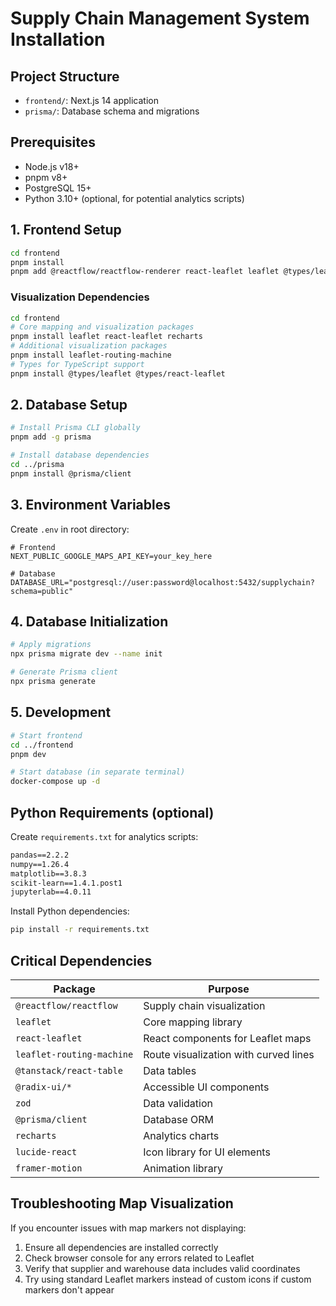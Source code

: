 # Supply Chain Management System Installation

## Project Structure

- `frontend/`: Next.js 14 application
- `prisma/`: Database schema and migrations

## Prerequisites

- Node.js v18+
- pnpm v8+
- PostgreSQL 15+
- Python 3.10+ (optional, for potential analytics scripts)

## 1. Frontend Setup

```bash
cd frontend
pnpm install
pnpm add @reactflow/reactflow-renderer react-leaflet leaflet @types/leaflet @radix-ui/react-dropdown-menu @radix-ui/react-tabs lucide-react recharts @tanstack/react-table framer-motion react-hook-form zod
```

### Visualization Dependencies

```bash
cd frontend
# Core mapping and visualization packages
pnpm install leaflet react-leaflet recharts
# Additional visualization packages
pnpm install leaflet-routing-machine
# Types for TypeScript support
pnpm install @types/leaflet @types/react-leaflet
```

## 2. Database Setup

```bash
# Install Prisma CLI globally
pnpm add -g prisma

# Install database dependencies
cd ../prisma
pnpm install @prisma/client
```

## 3. Environment Variables

Create `.env` in root directory:

```env
# Frontend
NEXT_PUBLIC_GOOGLE_MAPS_API_KEY=your_key_here

# Database
DATABASE_URL="postgresql://user:password@localhost:5432/supplychain?schema=public"
```

## 4. Database Initialization

```bash
# Apply migrations
npx prisma migrate dev --name init

# Generate Prisma client
npx prisma generate
```

## 5. Development

```bash
# Start frontend
cd ../frontend
pnpm dev

# Start database (in separate terminal)
docker-compose up -d
```

## Python Requirements (optional)

Create `requirements.txt` for analytics scripts:

```txt
pandas==2.2.2
numpy==1.26.4
matplotlib==3.8.3
scikit-learn==1.4.1.post1
jupyterlab==4.0.11
```

Install Python dependencies:

```bash
pip install -r requirements.txt
```

## Critical Dependencies

| Package                   | Purpose                               |
| ------------------------- | ------------------------------------- |
| `@reactflow/reactflow`    | Supply chain visualization            |
| `leaflet`                 | Core mapping library                  |
| `react-leaflet`           | React components for Leaflet maps     |
| `leaflet-routing-machine` | Route visualization with curved lines |
| `@tanstack/react-table`   | Data tables                           |
| `@radix-ui/*`             | Accessible UI components              |
| `zod`                     | Data validation                       |
| `@prisma/client`          | Database ORM                          |
| `recharts`                | Analytics charts                      |
| `lucide-react`            | Icon library for UI elements          |
| `framer-motion`           | Animation library                     |

## Troubleshooting Map Visualization

If you encounter issues with map markers not displaying:

1. Ensure all dependencies are installed correctly
2. Check browser console for any errors related to Leaflet
3. Verify that supplier and warehouse data includes valid coordinates
4. Try using standard Leaflet markers instead of custom icons if custom markers don't appear
